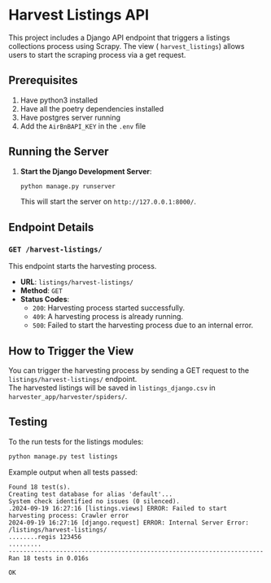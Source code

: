 # Harvest Listings API

This project includes a Django API endpoint that triggers a listings collections process using Scrapy. The view (
`harvest_listings`) allows users to start the scraping process via a get request.

## Prerequisites

1. Have python3 installed
2. Have all the poetry dependencies installed
3. Have postgres server running
4. Add the `AirBnBAPI_KEY` in the `.env` file

## Running the Server

1. **Start the Django Development Server**:

    ```bash
    python manage.py runserver
    ```

   This will start the server on `http://127.0.0.1:8000/`.

## Endpoint Details

### `GET /harvest-listings/`

This endpoint starts the harvesting process.

- **URL**: `listings/harvest-listings/`
- **Method**: `GET`
- **Status Codes**:
    - `200`: Harvesting process started successfully.
    - `409`: A harvesting process is already running.
    - `500`: Failed to start the harvesting process due to an internal error.

## How to Trigger the View

You can trigger the harvesting process by sending a GET request to the `listings/harvest-listings/` endpoint.  
The harvested listings will be saved in `listings_django.csv` in `harvester_app/harvester/spiders/`.

## Testing

To the run tests for the listings modules:

```sh
python manage.py test listings
```

Example output when all tests passed:

```text
Found 18 test(s).
Creating test database for alias 'default'...
System check identified no issues (0 silenced).
.2024-09-19 16:27:16 [listings.views] ERROR: Failed to start harvesting process: Crawler error
2024-09-19 16:27:16 [django.request] ERROR: Internal Server Error: /listings/harvest-listings/
........regis 123456
.........
----------------------------------------------------------------------
Ran 18 tests in 0.016s

OK

```